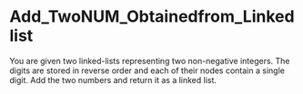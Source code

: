 # Add_TwoNUM_Obtainedfrom_Linkedlist
You are given two linked-lists representing two non-negative integers. The digits are stored in reverse order and each of their nodes contain a single digit. Add the two numbers and return it as a linked list.
